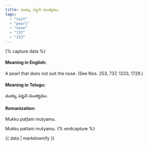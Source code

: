 ```yaml
---
title: ముక్కు పట్టని ముత్యము.
tags:
  - "suit"
  - "pearl"
  - "nose"
  - "737"
  - "253"
---
```


{% capture data %}
#### Meaning in English:
A pearl that does not suit the nose.
(See Nos. 253, 737, 1233, 1729.)

#### Meaning in Telugu:
ముక్కు పట్టని ముత్యము.

#### Romanization:
Mukku paṭṭani mutyamu.

Mukku pattani mutyamu.
{% endcapture %}

{{ data | markdownify }}

